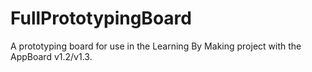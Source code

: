 # FullPrototypingBoard
A prototyping board for use in the Learning By Making project with the AppBoard v1.2/v1.3.
